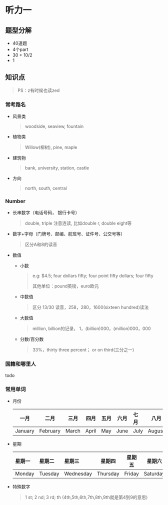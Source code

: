 # 听力一

## 题型分解

- 40道题
- 4个part
- 30 + 10/2
- 1



## 知识点

> PS：z有时候也读zed

### 常考路名

- 风景类

  > woodside, seaview, fountain

- 植物类

  > Willow(柳树), pine, maple

- 建筑物

  > bank, university, station, castle

- 方向

  > north, south, central



### Number

- 长串数字（电话号码， 银行卡号）

  > double, triple 注意连读, 比如double r, double eight等

- 数字+字母（门牌号、邮编、航班号、证件号、公交号等）

  > 区分A和8的读音

- 数值

  - 小数

    > e.g: $4.5; four dollars fifty; four point fifty dollars; four fifty
    >
    > 其他单位：pound英镑，euro欧元

  - 中数值

    > 区分 13/30 读音，258，280，1600(sixteen hundred)读法

  - 大数值

    > million, billion的记录， 1，(billion)000，(million)000，000

  - 分数/百分数

    > 33%，thirty three percent； or on third(三分之一)

### 国籍和哪里人

todo





### 常用单词

- 月份

  | 一月    | 二月     | 三月  | 四月  | 五月 | 六月 | 七月 | 八月   | 九月      | 十月    | 十一月   | 十二月    |
  | ------- | -------- | ----- | ----- | ---- | ---- | :--- | ------ | --------- | ------- | -------- | --------- |
  | January | February | March | April | May  | June | July | August | September | October | November | Decembebr |

- 星期

  | 星期一 | 星期二  | 星期三    | 星期四   | 星期五 | 星期六   | 星期天 |
  | :----- | :------ | :-------- | -------- | ------ | -------- | ------ |
  | Monday | Tuesday | Wednesday | Thursday | Friday | Saturday | Sunday |

- 特殊数字

  > 1 st; 2 nd; 3 rd; th (4th,5th,6th,7th,8th,9th就是第4到9的意思)